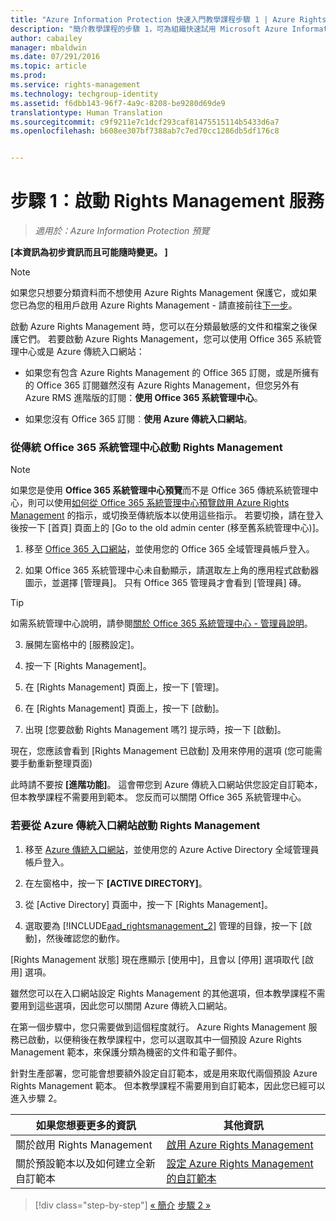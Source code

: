 ```yaml
---
title: "Azure Information Protection 快速入門教學課程步驟 1 | Azure Rights Management"
description: "簡介教學課程的步驟 1，可為組織快速試用 Microsoft Azure Information Protection，只有 4 個步驟，花費時間約 10 分鐘。"
author: cabailey
manager: mbaldwin
ms.date: 07/291/2016
ms.topic: article
ms.prod: 
ms.service: rights-management
ms.technology: techgroup-identity
ms.assetid: f6dbb143-96f7-4a9c-8208-be9280d69de9
translationtype: Human Translation
ms.sourcegitcommit: c9f9211e7c1dcf293caf81475515114b5433d6a7
ms.openlocfilehash: b608ee307bf7388ab7c7ed70cc1286db5df176c8


---
```


# 步驟 1：啟動 Rights Management 服務
 
>*適用於：Azure Information Protection 預覽*

**[本資訊為初步資訊而且可能隨時變更。 ]**

> [!NOTE]
>如果您只想要分類資料而不想使用 Azure Rights Management 保護它，或如果您已為您的租用戶啟用 Azure Rights Management - 請直接前往[下一步](infoprotect-tutorial-step2.md)。 

啟動 Azure Rights Management 時，您可以在分類最敏感的文件和檔案之後保護它們。 若要啟動 Azure Rights Management，您可以使用 Office 365 系統管理中心或是 Azure 傳統入口網站：

-   如果您有包含 Azure Rights Management 的 Office 365 訂閱，或是所擁有的 Office 365 訂閱雖然沒有 Azure Rights Management，但您另外有 Azure RMS 進階版的訂閱：**使用 Office 365 系統管理中心**。

-   如果您沒有 Office 365 訂閱︰**使用 Azure 傳統入口網站**。

### 從傳統 Office 365 系統管理中心啟動 Rights Management

> [!NOTE]
> 如果您是使用 **Office 365 系統管理中心預覽**而不是 Office 365 傳統系統管理中心，則可以使用[如何從 Office 365 系統管理中心預覽啟用 Azure Rights Management](../deploy-use/activate-office365-preview.md) 的指示，或切換至傳統版本以使用這些指示。 若要切換，請在登入後按一下 [首頁] 頁面上的 [Go to the old admin center (移至舊系統管理中心)]。

1.  移至 [Office 365 入口網站](https://portal.office.com/)，並使用您的 Office 365 全域管理員帳戶登入。

2.  如果 Office 365 系統管理中心未自動顯示，請選取左上角的應用程式啟動器圖示，並選擇 [管理員]。 只有 Office 365 管理員才會看到 [管理員] 磚。

  > [!TIP]
  > 如需系統管理中心說明，請參閱[關於 Office 365 系統管理中心 - 管理員說明](https://support.office.com/article/About-the-Office-365-admin-center-Admin-Help-58537702-d421-4d02-8141-e128e3703547)。

3.  展開左窗格中的 [服務設定]。

4.  按一下 [Rights Management]。

5.  在 [Rights Management] 頁面上，按一下 [管理]。

6.  在 [Rights Management] 頁面上，按一下 [啟動]。

7.  出現 [您要啟動 Rights Management 嗎?] 提示時，按一下 [啟動]。

現在，您應該會看到 [Rights Management 已啟動] 及用來停用的選項 (您可能需要手動重新整理頁面)

此時請不要按 **[進階功能]**。 這會帶您到 Azure 傳統入口網站供您設定自訂範本，但本教學課程不需要用到範本。 您反而可以關閉 Office 365 系統管理中心。

### 若要從 Azure 傳統入口網站啟動 Rights Management

1.  移至 [Azure 傳統入口網站](http://go.microsoft.com/fwlink/p/?LinkID=275081)，並使用您的 Azure Active Directory 全域管理員帳戶登入。

2.  在左窗格中，按一下 **[ACTIVE DIRECTORY]**。

3.  從 [Active Directory] 頁面中，按一下 [Rights Management]。

4.  選取要為 [!INCLUDE[aad_rightsmanagement_2](../includes/aad_rightsmanagement_2_md.md)] 管理的目錄，按一下 [啟動]，然後確認您的動作。

[Rights Management 狀態] 現在應顯示 [使用中]，且會以 [停用] 選項取代 [啟用] 選項。

雖然您可以在入口網站設定 Rights Management 的其他選項，但本教學課程不需要用到這些選項，因此您可以關閉 Azure 傳統入口網站。

在第一個步驟中，您只需要做到這個程度就行。 Azure Rights Management 服務已啟動，以便稍後在教學課程中，您可以選取其中一個預設 Azure Rights Management 範本，來保護分類為機密的文件和電子郵件。

針對生產部署，您可能會想要額外設定自訂範本，或是用來取代兩個預設 Azure Rights Management 範本。 但本教學課程不需要用到自訂範本，因此您已經可以進入步驟 2。

|如果您想要更多的資訊|其他資訊|
|--------------------------------|--------------------------|
|關於啟用 Rights Management|[啟用 Azure Rights Management](../deploy-use/activate-service.md)|
|關於預設範本以及如何建立全新自訂範本|[設定 Azure Rights Management 的自訂範本](../deploy-use/configure-custom-templates.md)|

>[!div class="step-by-step"]
[&#171; 簡介](infoprotect-quick-start-tutorial.md)
[步驟 2 &#187;](infoprotect-tutorial-step2.md)



<!--HONumber=Aug16_HO4-->


